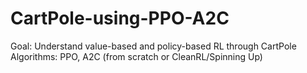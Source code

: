 # CartPole-using-PPO-A2C
Goal: Understand value-based and policy-based RL through CartPole  Algorithms: PPO, A2C (from scratch or CleanRL/Spinning Up)
